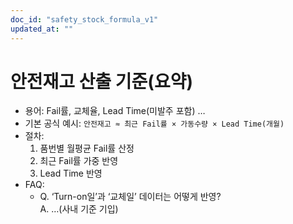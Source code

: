 ```yaml
---
doc_id: "safety_stock_formula_v1"
updated_at: ""
---
```


# 안전재고 산출 기준(요약)
- 용어: Fail률, 교체율, Lead Time(미발주 포함) …
- 기본 공식 예시: `안전재고 ≈ 최근 Fail률 × 가동수량 × Lead Time(개월)`
- 절차:
  1) 품번별 월평균 Fail률 산정
  2) 최근 Fail률 가중 반영
  3) Lead Time 반영
- FAQ:
  - Q. ‘Turn-on일’과 ‘교체일’ 데이터는 어떻게 반영?  
    A. …(사내 기준 기입)

